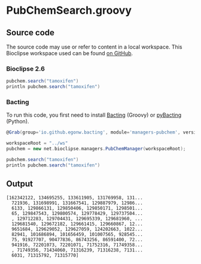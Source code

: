 # PubChemSearch.groovy
## Source code
The source code may use or refer to content in a local workspace. This
Bioclipse workspace used can be found
[on GitHub](https://github.com/bioclipse/bioclipse.scripting/tree/master/ws/).
### Bioclipse 2.6
```groovy
pubchem.search("tamoxifen")
println pubchem.search("tamoxifen")
```
### Bacting
To run this code, you first need to install
[Bacting](https://github.com/egonw/bacting) (Groovy) or
[pyBacting](https://pypi.org/project/pybacting/) (Python).
<br />
```groovy
@Grab(group='io.github.egonw.bacting', module='managers-pubchem', version='0.0.29')

workspaceRoot = "../ws"
pubchem = new net.bioclipse.managers.PubChemManager(workspaceRoot);

pubchem.search("tamoxifen")
println pubchem.search("tamoxifen")
```
## Output
```plain
[162342122, 134695255, 133611905, 131769958, 131...
  721936, 131698991, 131667541, 129887979, 12986...
  6133, 129866131, 129850406, 129850171, 1298501...
  65, 129847543, 129800574, 129778429, 129737504...
  , 129712283, 129704431, 129695339, 129681960, ...
  129681540, 129672182, 129661415, 129660867, 12...
  9651684, 129629052, 129627059, 124202663, 1022...
  82941, 101686894, 101656459, 101007565, 928545...
  75, 91927707, 90477836, 86743256, 86591400, 72...
  941916, 72201073, 72201071, 71752316, 71749358...
  , 71749356, 71434060, 71316239, 71316238, 7131...
  6031, 71315792, 71315770]
```
